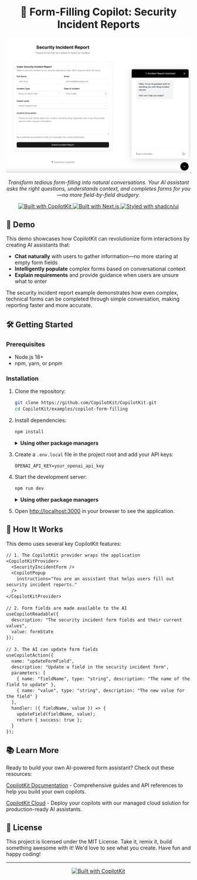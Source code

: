 <div align="center">

# 🤖 Form-Filling Copilot: Security Incident Reports

  <img src="./preview.png" alt="Form-Filling Copilot for Security Incident Reports" width="600"/>
  <p><em>Transform tedious form-filling into natural conversations. Your AI assistant asks the right questions, understands context, and completes forms for you—no more field-by-field drudgery.</em></p>
</div>

<div align="center">
  <a href="https://copilotkit.ai" target="_blank">
    <img src="https://img.shields.io/badge/Built%20with-CopilotKit-6963ff" alt="Built with CopilotKit"/>
  </a>
  <a href="https://nextjs.org" target="_blank">
    <img src="https://img.shields.io/badge/Built%20with-Next.js%2014-black" alt="Built with Next.js"/>
  </a>
  <a href="https://ui.shadcn.com/" target="_blank">
    <img src="https://img.shields.io/badge/Styled%20with-shadcn%2Fui-black" alt="Styled with shadcn/ui"/>
  </a>
</div>

## 🚀 Demo

This demo showcases how CopilotKit can revolutionize form interactions by creating AI assistants that:

- **Chat naturally** with users to gather information—no more staring at empty form fields
- **Intelligently populate** complex forms based on conversational context
- **Explain requirements** and provide guidance when users are unsure what to enter

The security incident report example demonstrates how even complex, technical forms can be completed through simple conversation, making reporting faster and more accurate.

## 🛠️ Getting Started

### Prerequisites

- Node.js 18+ 
- npm, yarn, or pnpm

### Installation

1. Clone the repository:
   ```bash
   git clone https://github.com/CopilotKit/CopilotKit.git
   cd CopilotKit/examples/copilot-form-filling
   ```

2. Install dependencies:

   ```bash
   npm install
   ```

   <details>
     <summary><b>Using other package managers</b></summary>
     
     ```bash
     # Using yarn
     yarn install
     
     # Using pnpm
     pnpm install
     ```
   </details>

3. Create a `.env.local` file in the project root and add your API keys:
   ```
   OPENAI_API_KEY=your_openai_api_key
   ```

4. Start the development server:

   ```bash
   npm run dev
   ```

   <details>
     <summary><b>Using other package managers</b></summary>
     
     ```bash
     # Using yarn
     yarn dev
     
     # Using pnpm
     pnpm dev
     ```
   </details>

5. Open [http://localhost:3000](http://localhost:3000) in your browser to see the application.

## 🧩 How It Works

This demo uses several key CopilotKit features:

```tsx
// 1. The CopilotKit provider wraps the application
<CopilotKitProvider>
  <SecurityIncidentForm />
  <CopilotPopup 
    instructions="You are an assistant that helps users fill out security incident reports."
  />
</CopilotKitProvider>

// 2. Form fields are made available to the AI
useCopilotReadable({
  description: "The security incident form fields and their current values",
  value: formState
});

// 3. The AI can update form fields
useCopilotAction({
  name: "updateFormField",
  description: "Update a field in the security incident form",
  parameters: [
    { name: "fieldName", type: "string", description: "The name of the field to update" },
    { name: "value", type: "string", description: "The new value for the field" }
  ],
  handler: ({ fieldName, value }) => {
    updateField(fieldName, value);
    return { success: true };
  }
});
```

## 📚 Learn More

Ready to build your own AI-powered form assistant? Check out these resources:

[CopilotKit Documentation](https://docs.copilotkit.ai) - Comprehensive guides and API references to help you build your own copilots.

[CopilotKit Cloud](https://cloud.copilotkit.ai/) - Deploy your copilots with our managed cloud solution for production-ready AI assistants.

## 🎉 License

This project is licensed under the MIT License. Take it, remix it, build something awesome with it! We'd love to see what you create. Have fun and happy coding!

---

<div align="center">
  <a href="https://copilotkit.ai">
    <img src="https://img.shields.io/badge/Built_with-CopilotKit-6963ff.svg?style=for-the-badge&logo=none" alt="Built with CopilotKit" />
  </a>
</div>

